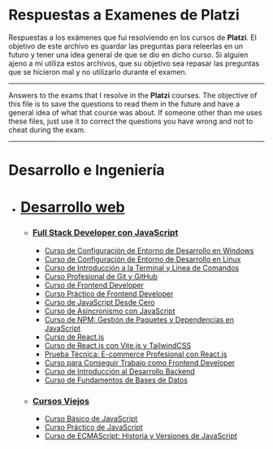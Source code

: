 # Respuestas a Examenes de Platzi
Respuestas a los exámenes que fui resolviendo en los cursos de **Platzi**. El objetivo de este archivo es guardar las preguntas para releerlas en un futuro y tener una idea general de que se dio en dicho curso.  Si alguien ajeno a mi utiliza estos archivos, que su objetivo sea repasar las preguntas que se hicieron mal y no utilizarlo durante el examen.

------------
Answers to the exams that I resolve in the **Platzi** courses. The objective of this file is to save the questions to read them in the future and have a general idea of what that course was about. If someone other than me uses these files, just use it to correct the questions you have wrong and not to cheat during the exam.

------------
# Desarrollo e Ingeniería
- # [Desarrollo web](https://platzi.com/escuela/web/ "Desarrollo web")
	- ### [Full Stack Developer con JavaScript](https://platzi.com/ruta/javascript-full-stack/?school=_escuela_web_ "Full Stack Developer con JavaScript")	
		- [ Curso de Configuración de Entorno de Desarrollo en Windows](https://github.com/ginogiorgi/respuestasAExamenesDePlatzi/blob/main/Cursos/cursoConfiguracionEntornoDesarrolloWindows.md " Curso de Configuración de Entorno de Desarrollo en Windows")
		- [ Curso de Configuración de Entorno de Desarrollo en Linux](https://github.com/ginogiorgi/respuestasAExamenesDePlatzi/blob/main/Cursos/cursoConfiguracionEntornoDesarrolloLinux.md " Curso de Configuración de Entorno de Desarrollo en Linux")
		- [ Curso de Introducción a la Terminal y Línea de Comandos](https://github.com/ginogiorgi/respuestasAExamenesDePlatzi/blob/main/Cursos/cursoIntroduccionTerminalYLineaDeComandos.md " Curso de Introducción a la Terminal y Línea de Comandos")
		- [ Curso Profesional de Git y GitHub](https://github.com/ginogiorgi/respuestasAExamenesDePlatzi/blob/main/Cursos/cursoProfesionalGitGithub.md " Curso Profesional de Git y GitHub")
		- [ Curso de Frontend Developer](https://github.com/ginogiorgi/respuestasAExamenesDePlatzi/blob/main/Cursos/cursoFrontedDeveloper.md " Curso de Frontend Developer")
		- [ Curso Práctico de Frontend Developer](https://github.com/ginogiorgi/respuestasAExamenesDePlatzi/blob/main/Cursos/cursoPracticoFrontendDeveloper.md " Curso Práctico de Frontend Developer")
		- [ Curso de JavaScript Desde Cero](https://github.com/ginogiorgi/respuestasAExamenesDePlatzi/blob/main/Cursos/cursoJavaScriptDesdeCero.md " Curso de JavaScript Desde Cero")
		- [ Curso de Asincronismo con JavaScript](https://github.com/ginogiorgi/respuestasAExamenesDePlatzi/blob/main/Cursos/cursoAsincronismoJavascript.md " Curso de Asincronismo con JavaScript")
		- [ Curso de NPM: Gestión de Paquetes y Dependencias en JavaScript](https://github.com/ginogiorgi/respuestasAExamenesDePlatzi/blob/main/Cursos/cursoDeNPM.md " Curso de NPM: Gestión de Paquetes y Dependencias en JavaScript")
		- [ Curso de React.js](https://github.com/ginogiorgi/respuestasAExamenesDePlatzi/blob/main/Cursos/cursoDeReactJs.md " Curso de React.js")
		- [ Curso de React.js con Vite.js y TailwindCSS](https://github.com/ginogiorgi/respuestasAExamenesDePlatzi/blob/main/Cursos/cursoDeReact.jsConVite.jsYTailwindCSS.md " Curso de React.js con Vite.js y TailwindCSS")
		- [ Prueba Técnica: E-commerce Profesional con React.js](https://github.com/ginogiorgi/respuestasAExamenesDePlatzi/blob/main/Cursos/pruebaTecnicaReactJs.md " Prueba Técnica: E-commerce Profesional con React.js")
		- [ Curso para Conseguir Trabajo como Frontend Developer](https://github.com/ginogiorgi/respuestasAExamenesDePlatzi/blob/main/Cursos/cursoParaConseguirTrabajoFrontendDeveloper.md " Curso para Conseguir Trabajo como Frontend Developer")
		- [ Curso de Introducción al Desarrollo Backend](https://github.com/ginogiorgi/respuestasAExamenesDePlatzi/blob/main/Cursos/cursoIntrocuccionDesarolloBackend.md " Curso de Introducción al Desarrollo Backend")
		- [ Curso de Fundamentos de Bases de Datos](https://github.com/ginogiorgi/respuestasAExamenesDePlatzi/blob/main/Cursos/cursoFundamentosBasesDatos.md " Curso de Fundamentos de Bases de Datos")
	- ### [Cursos Viejos](https://platzi.com/escuela/web/ "Cursos Viejos")
		- [ Curso Básico de JavaScript](https://github.com/ginogiorgi/respuestasAExamenesDePlatzi/blob/main/Cursos/cursoBasicoJavascript.md " Curso Básico de JavaScript")
		- [ Curso Práctico de JavaScript](https://github.com/ginogiorgi/respuestasAExamenesDePlatzi/blob/main/Cursos/cursoPracticoJavascript.md " Curso Práctico de JavaScript")
		- [ Curso de ECMAScript: Historia y Versiones de JavaScript](https://github.com/ginogiorgi/respuestasAExamenesDePlatzi/blob/main/Cursos/cursoECMAscript.md " Curso de ECMAScript: Historia y Versiones de JavaScript")